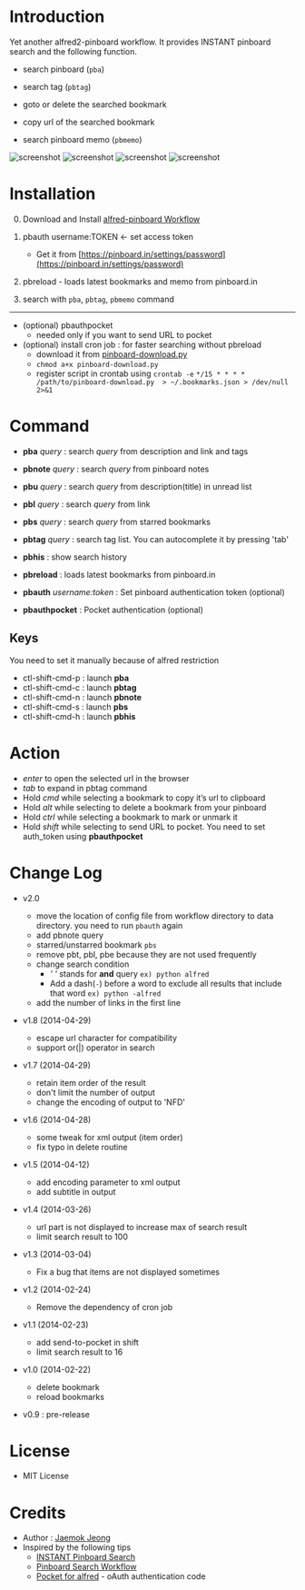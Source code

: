 # Introduction 

Yet another alfred2-pinboard workflow. It provides INSTANT pinboard search and the following function.

- search pinboard (`pba`)
- search tag (`pbtag`)
- goto or delete the searched bookmark 
- copy url of the searched bookmark

- search pinboard memo (`pbmemo`)

![screenshot](https://raw.github.com/jmjeong/alfred-extension/beta/pinboard/pbhelp.jpg)
![screenshot](https://raw.github.com/jmjeong/alfred-extension/beta/pinboard/search.jpg)
![screenshot](https://raw.github.com/jmjeong/alfred-extension/beta/pinboard/pbtag.jpg)
![screenshot](https://raw.github.com/jmjeong/alfred-extension/beta/pinboard/pbtag-search.jpg)

# Installation 

0. Download and Install [alfred-pinboard Workflow](https://raw.github.com/jmjeong/alfred-extension/beta/pinboard/pinboard.alfredworkflow)

1. pbauth username:TOKEN <- set access token
    - Get it from [https://pinboard.in/settings/password](https://pinboard.in/settings/password)
2. pbreload - loads latest bookmarks and memo from pinboard.in
3. search with `pba`, `pbtag`, `pbmemo` command

---

- (optional) pbauthpocket 
    - needed only if you want to send URL to pocket
- (optional) install cron job  : for faster searching without pbreload
    - download it from [pinboard-download.py](https://raw.github.com/jmjeong/alfred-extension/beta/pinboard/pinboard-download.py)
    - `chmod a+x pinboard-download.py`
    - register script in crontab using `crontab -e`
          `*/15 * * * * /path/to/pinboard-download.py  > ~/.bookmarks.json > /dev/null 2>&1`
	
# Command

- **pba** *query* : search *query* from description and link and tags
- **pbnote** *query* : search *query* from pinboard notes
- **pbu** *query* : search *query* from description(title) in unread list
- **pbl** *query* : search *query* from link
- **pbs** *query* : search *query* from starred bookmarks
- **pbtag** *query* : search tag list. You can autocomplete it by pressing 'tab'

- **pbhis** : show search history

- **pbreload** : loads latest bookmarks from pinboard.in

- **pbauth** *username:token* : Set pinboard authentication token (optional)
- **pbauthpocket** : Pocket authentication (optional)

## Keys 

You need to set it manually because of alfred restriction

- ctl-shift-cmd-p : launch **pba** 
- ctl-shift-cmd-c : launch **pbtag** 
- ctl-shift-cmd-n : launch **pbnote**
- ctl-shift-cmd-s : launch **pbs**
- ctl-shift-cmd-h : launch **pbhis**

# Action

- *enter* to open the selected url in the browser
- *tab* to expand in pbtag command
- Hold *cmd* while selecting a bookmark to copy it’s url to clipboard
- Hold *alt* while selecting to delete a bookmark from your pinboard
- Hold *ctrl* while selecting a bookmark to mark or unmark it
- Hold *shift* while selecting to send URL to pocket. You need to set auth_token using **pbauthpocket**

# Change Log

- v2.0
  - move the location of config file from workflow directory to data directory. you need to run
    `pbauth` again
  - add pbnote query
  - starred/unstarred bookmark `pbs`
  - remove pbt, pbl, pbe because they are not used frequently
  - change search condition
	  - *' '* stands for **and** query `ex) python alfred`
	  - Add a dash(`-`) before a word to exclude all results that include that word `ex) python -alfred`
  - add the number of links in the first line		

- v1.8 (2014-04-29)
  - escape url character for compatibility 
  - support or(|) operator in search
- v1.7 (2014-04-29)
  - retain item order of the result
  - don't limit the number of output
  - change the encoding of output to 'NFD'
- v1.6 (2014-04-28)
  - some tweak for xml output (item order)
  - fix typo in delete routine 
- v1.5 (2014-04-12)
  - add encoding parameter to xml output
  - add subtitle in output
- v1.4 (2014-03-26)
  - url part is not displayed to increase max of search result
  - limit search result to 100
- v1.3 (2014-03-04)
  - Fix a bug that items are not displayed sometimes
- v1.2 (2014-02-24)
  - Remove the dependency of cron job 
- v1.1 (2014-02-23)
  - add send-to-pocket in shift
  - limit search result to 16
- v1.0 (2014-02-22)
  - delete bookmark
  - reload bookmarks
- v0.9 : pre-release

# License 

- MIT License

# Credits

- Author : [Jaemok Jeong](mailto:jmjeong@gmail.com)
- Inspired by the following tips 
	- [INSTANT Pinboard Search](https://gist.github.com/myfreeweb/5189568)
	- [Pinboard Search Workflow](http://www.alfredforum.com/topic/979-pinboard-search-workflow/)
	- [Pocket for alfred](https://github.com/altryne/pocket_alfred) - oAuth authentication code
